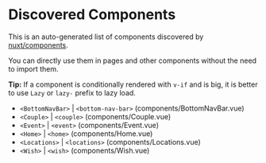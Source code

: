 # Discovered Components

This is an auto-generated list of components discovered by [nuxt/components](https://github.com/nuxt/components).

You can directly use them in pages and other components without the need to import them.

**Tip:** If a component is conditionally rendered with `v-if` and is big, it is better to use `Lazy` or `lazy-` prefix to lazy load.

- `<BottomNavBar>` | `<bottom-nav-bar>` (components/BottomNavBar.vue)
- `<Couple>` | `<couple>` (components/Couple.vue)
- `<Event>` | `<event>` (components/Event.vue)
- `<Home>` | `<home>` (components/Home.vue)
- `<Locations>` | `<locations>` (components/Locations.vue)
- `<Wish>` | `<wish>` (components/Wish.vue)
